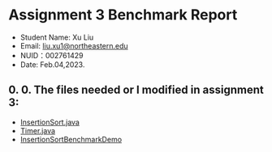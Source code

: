 # Assignment 3 Benchmark Report

- Student Name: Xu Liu
- Email: liu.xu1@northeastern.edu
- NUID：002761429
- Date: Feb.04,2023.

## 0. 0. The files needed or I modified in assignment 3:

- [InsertionSort.java](src/main/java/edu/neu/coe/info6205/sort/elementary/InsertionSort.java)
- [Timer.java](src/main/java/edu/neu/coe/info6205/util/Timer.java)
- [InsertionSortBenchmarkDemo](src/main/java/edu/neu/coe/info6205/sort/elementary/InsertionSortBenchmarkDemo.java)